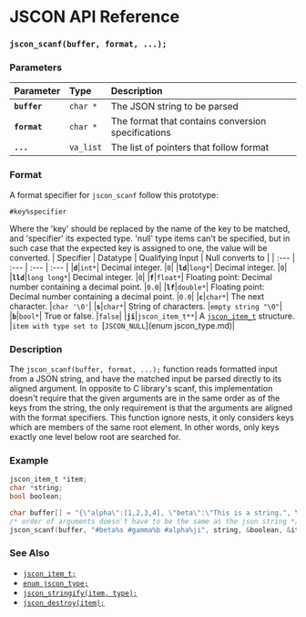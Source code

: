 # JSCON API Reference

### `jscon_scanf(buffer, format, ...);`

### Parameters

| Parameter | Type | Description |
| :--- | :--- | :--- |
|**`buffer`**|`char *`| The JSON string to be parsed |
|**`format`**|`char *`| The format that contains conversion specifications  |
|**`...`**|`va_list`| The list of pointers that follow format |

### Format

A format specifier for `jscon_scanf` follow this prototype:

`#key%specifier`

Where the 'key' should be replaced by the name of the key to be matched, and 'specifier' its expected type.
'null' type items can't be specified, but in such case that the expected key is assigned to one, the value will be converted.
| Specifier | Datatype | Qualifying Input | Null converts to |
| :--- | :--- | :--- | :--- |
|**`d`**|`int*`| Decimal integer. |`0`|
|**`ld`**|`long*`| Decimal integer. |`0`|
|**`lld`**|`long long*`| Decimal integer. |`0`|
|**`f`**|`float*`| Floating point: Decimal number containing a decimal point. |`0.0`|
|**`lf`**|`double*`| Floating point: Decimal number containing a decimal point. |`0.0`|
|**`c`**|`char*`| The next character. |`char '\0'`|
|**`s`**|`char*`| String of characters. |`empty string "\0"`|
|**`b`**|`bool*`| True or false. |`false`|
|**`ji`**|`jscon_item_t**`| A [`jscon_item_t`](jscon_item_t.md) structure. |`item with type set to `[`JSCON_NULL`](enum jscon_type.md)|

### Description

The `jscon_scanf(buffer, format, ...);` function reads formatted input from a JSON string, and have the matched input be parsed directly to its aligned argument. In opposite to C library's scanf, this implementation doesn't require that the given arguments are in the same order as of the keys from the string, the only requirement is that the arguments are aligned with the format specifiers. This function ignore nests, it only considers keys which are members of the same root element. In other words, only keys exactly one level below root are searched for.

### Example

```c
jscon_item_t *item;
char *string;
bool boolean;

char buffer[] = "{\"alpha\":[1,2,3,4], \"beta\":\"This is a string.", \"gamma\":true}";
/* order of arguments doesn't have to be the same as the json string */
jscon_scanf(buffer, "#beta%s #gamma%b #alpha%ji", string, &boolean, &item);
```

### See Also

* [`jscon_item_t;`](jscon_item_t.md)
* [`enum jscon_type;`](jscon_type.md)
* [`jscon_stringify(item, type);`](jscon_stringify.md)
* [`jscon_destroy(item);`](jscon_destroy.md)
